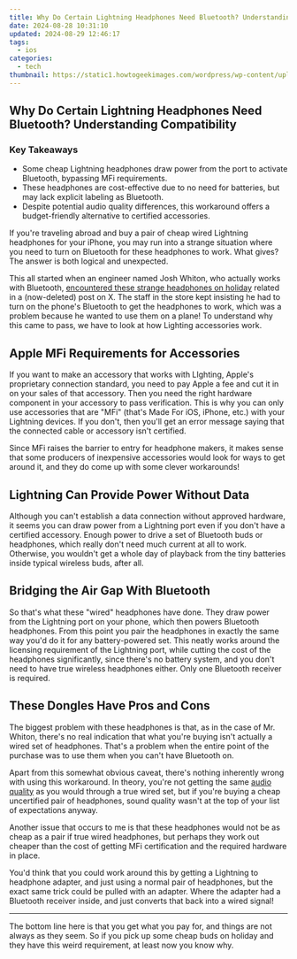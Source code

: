 ```yaml
---
title: Why Do Certain Lightning Headphones Need Bluetooth? Understanding Compatibility
date: 2024-08-28 10:31:10
updated: 2024-08-29 12:46:17
tags:
  - ios
categories:
  - tech
thumbnail: https://static1.howtogeekimages.com/wordpress/wp-content/uploads/2024/06/a-headphone-with-some-lightning-adapters-and-several-bluetooth-icons-in-the-background.jpg
---
```


## Why Do Certain Lightning Headphones Need Bluetooth? Understanding Compatibility

### Key Takeaways

* Some cheap Lightning headphones draw power from the port to activate Bluetooth, bypassing MFi requirements.
* These headphones are cost-effective due to no need for batteries, but may lack explicit labeling as Bluetooth.
* Despite potential audio quality differences, this workaround offers a budget-friendly alternative to certified accessories.

 If you're traveling abroad and buy a pair of cheap wired Lightning headphones for your iPhone, you may run into a strange situation where you need to turn on Bluetooth for these headphones to work. What gives? The answer is both logical and unexpected.

 This all started when an engineer named Josh Whiton, who actually works with Bluetooth, [encountered these strange headphones on holiday](https://9to5mac.com/2024/06/03/lightning-headphones-bluetooth/) related in a (now-deleted) post on X. The staff in the store kept insisting he had to turn on the phone's Bluetooth to get the headphones to work, which was a problem because he wanted to use them on a plane! To understand why this came to pass, we have to look at how Lighting accessories work.

##  Apple MFi Requirements for Accessories

 If you want to make an accessory that works with LIghting, Apple's proprietary connection standard, you need to pay Apple a fee and cut it in on your sales of that accessory. Then you need the right hardware component in your accessory to pass verification. This is why you can only use accessories that are "MFi" (that's Made For iOS, iPhone, etc.) with your Lightning devices. If you don't, then you'll get an error message saying that the connected cable or accessory isn't certified.

 Since MFi raises the barrier to entry for headphone makers, it makes sense that some producers of inexpensive accessories would look for ways to get around it, and they do come up with some clever workarounds!

##  Lightning Can Provide Power Without Data

 Although you can't establish a data connection without approved hardware, it seems you can draw power from a Lightning port even if you don't have a certified accessory. Enough power to drive a set of Bluetooth buds or headphones, which really don't need much current at all to work. Otherwise, you wouldn't get a whole day of playback from the tiny batteries inside typical wireless buds, after all.

##  Bridging the Air Gap With Bluetooth

 So that's what these "wired" headphones have done. They draw power from the Lightning port on your phone, which then powers Bluetooth headphones. From this point you pair the headphones in exactly the same way you'd do it for any battery-powered set. This neatly works around the licensing requirement of the Lightning port, while cutting the cost of the headphones significantly, since there's no battery system, and you don't need to have true wireless headphones either. Only one Bluetooth receiver is required.

##  These Dongles Have Pros and Cons

 The biggest problem with these headphones is that, as in the case of Mr. Whiton, there's no real indication that what you're buying isn't actually a wired set of headphones. That's a problem when the entire point of the purchase was to use them when you can't have Bluetooth on.

 Apart from this somewhat obvious caveat, there's nothing inherently wrong with using this workaround. In theory, you're not getting the same [audio quality](https://tech-recovery.techidaily.com/overcoming-the-challenge-of-a-lost-or-non-existent-steamdll-file/) as you would through a true wired set, but if you're buying a cheap uncertified pair of headphones, sound quality wasn't at the top of your list of expectations anyway.

 Another issue that occurs to me is that these headphones would not be as cheap as a pair if true wired headphones, but perhaps they work out cheaper than the cost of getting MFi certification and the required hardware in place.

 You'd think that you could work around this by getting a Lightning to headphone adapter, and just using a normal pair of headphones, but the exact same trick could be pulled with an adapter. Where the adapter had a Bluetooth receiver inside, and just converts that back into a wired signal!

---

 The bottom line here is that you get what you pay for, and things are not always as they seem. So if you pick up some cheap buds on holiday and they have this weird requirement, at least now you know why.

<ins class="adsbygoogle"
     style="display:block"
     data-ad-format="autorelaxed"
     data-ad-client="ca-pub-7571918770474297"
     data-ad-slot="1223367746"></ins>



<ins class="adsbygoogle"
     style="display:block"
     data-ad-client="ca-pub-7571918770474297"
     data-ad-slot="8358498916"
     data-ad-format="auto"
     data-full-width-responsive="true"></ins>
